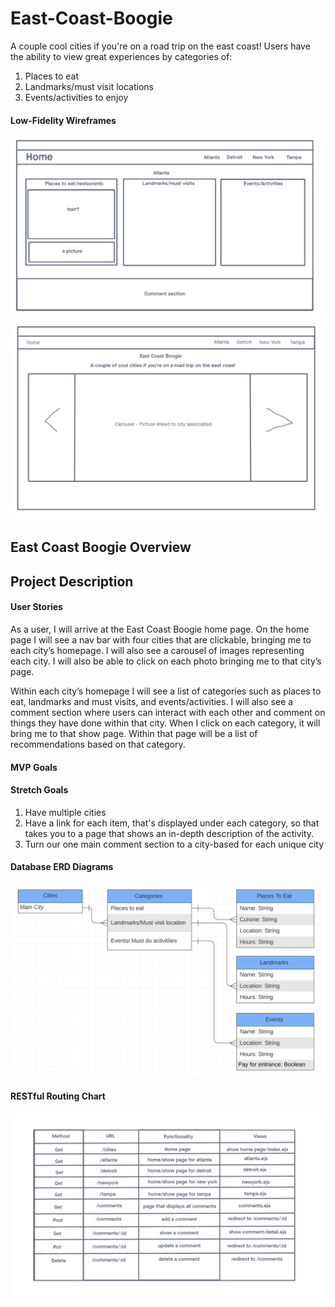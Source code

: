 # East-Coast-Boogie
A couple cool cities if you're on a road trip on the east coast! Users have the ability to view great experiences by categories of:
1) Places to eat
2) Landmarks/must visit locations
3) Events/activities to enjoy


#### Low-Fidelity Wireframes
![](./ECB_Wireframes/project2-city.png)
![](./ECB_Wireframes/project2-home.png)

## East Coast Boogie Overview
## Project Description
#### User Stories
As a user, I will arrive at the East Coast Boogie home page. On the home page I will see a nav bar with four cities that are clickable, bringing me to each city’s homepage. I will also see a carousel of images representing each city. I will also be able to click on each photo bringing me to that city’s page.
 
Within each city’s homepage I will see a list of categories such as places to eat, landmarks and must visits, and events/activities. I will also see a comment section where users can interact with each other and comment on things they have done within that city. When I click on each category, it will bring me to that show page. Within that page will be a list of recommendations based on that category. 


#### MVP Goals


#### Stretch Goals
1) Have multiple cities
2) Have a link for each item, that's displayed under each category, so that takes you to a page that shows an in-depth  description of the activity.
3) Turn our one main comment section to a city-based for each unique city
 

#### Database ERD Diagrams
![](./assets/erd-diagram.png)

#### RESTful Routing Chart 
![](./assets/routing-chart.png)